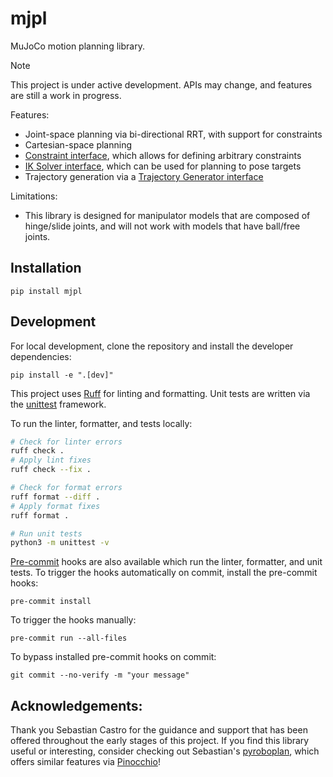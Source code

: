 # mjpl

MuJoCo motion planning library.

> [!Note]
> This project is under active development.
> APIs may change, and features are still a work in progress.

Features:
- Joint-space planning via bi-directional RRT, with support for constraints
- Cartesian-space planning
- [Constraint interface](./src/mjpl/constraint/constraint_interface.py), which allows for defining arbitrary constraints
- [IK Solver interface](./src/mjpl/inverse_kinematics/ik_solver_interface.py), which can be used for planning to pose targets
- Trajectory generation via a [Trajectory Generator interface](./src/mjpl/trajectory/trajectory_interface.py)

Limitations:
- This library is designed for manipulator models that are composed of hinge/slide joints, and will not work with models that have ball/free joints.

## Installation

```
pip install mjpl
```

## Development

For local development, clone the repository and install the developer dependencies:
```
pip install -e ".[dev]"
```

This project uses [Ruff](https://docs.astral.sh/ruff/) for linting and formatting.
Unit tests are written via the [unittest](https://docs.python.org/3/library/unittest.html) framework.

To run the linter, formatter, and tests locally:
```bash
# Check for linter errors
ruff check .
# Apply lint fixes
ruff check --fix .

# Check for format errors
ruff format --diff .
# Apply format fixes
ruff format .

# Run unit tests
python3 -m unittest -v
```

[Pre-commit](https://pre-commit.com/) hooks are also available which run the linter, formatter, and unit tests.
To trigger the hooks automatically on commit, install the pre-commit hooks:
```
pre-commit install
```

To trigger the hooks manually:
```
pre-commit run --all-files
```

To bypass installed pre-commit hooks on commit:
```
git commit --no-verify -m "your message"
```

## Acknowledgements:

Thank you Sebastian Castro for the guidance and support that has been offered throughout the early stages of this project.
If you find this library useful or interesting, consider checking out Sebastian's [pyroboplan](https://github.com/sea-bass/pyroboplan), which offers similar features via [Pinocchio](https://github.com/stack-of-tasks/pinocchio)!
